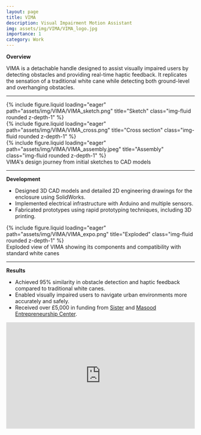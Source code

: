 ```yaml
---
layout: page
title: VIMA
description: Visual Impairment Motion Assistant
img: assets/img/VIMA/VIMA_logo.jpg
importance: 1
category: Work
---
```


**Overview**

VIMA is a detachable handle designed to assist visually impaired users by detecting obstacles and providing real-time haptic feedback. It replicates the sensation of a traditional white cane while detecting both ground-level and overhanging obstacles.

---

<div class="row">
    <div class="col-sm mt-3 mt-md-0">
        {% include figure.liquid loading="eager" path="assets/img/VIMA/VIMA_sketch.png" title="Sketch" class="img-fluid rounded z-depth-1" %}
    </div>
    <div class="col-sm mt-3 mt-md-0">
        {% include figure.liquid loading="eager" path="assets/img/VIMA/VIMA_cross.png" title="Cross section" class="img-fluid rounded z-depth-1" %}
    </div>
    <div class="col-sm mt-3 mt-md-0">
        {% include figure.liquid loading="eager" path="assets/img/VIMA/VIMA_assembly.jpeg" title="Assembly" class="img-fluid rounded z-depth-1" %}
    </div>
</div>
<div class="caption">
    VIMA's design journey from initial sketches to CAD models
</div>

---

**Development**

- Designed 3D CAD models and detailed 2D engineering drawings for the enclosure using SolidWorks.
- Implemented electrical infrastructure with Arduino and multiple sensors.
- Fabricated prototypes using rapid prototyping techniques, including 3D printing.

<div class="row">
    <div class="col-sm mt-3 mt-md-0">
        {% include figure.liquid loading="eager" path="assets/img/VIMA/VIMA_expo.png" title="Exploded" class="img-fluid rounded z-depth-1" %}
    </div>
</div>
<div class="caption">
    Exploded view of VIMA showing its components and compatibility with standard white canes
</div>

---

**Results**

- Achieved 95% similarity in obstacle detection and haptic feedback compared to traditional white canes.
- Enabled visually impaired users to navigate urban environments more accurately and safely.
- Received over £5,000 in funding from [Sister](https://sistermanchester.com) and [Masood Entrepreneurship Center](https://www.entrepreneurship.manchester.ac.uk).

<div style="position:relative;padding-bottom:56.25%;height:0;overflow:hidden;">
  <iframe src="https://www.youtube.com/embed/ZiQNHh2ghXs" 
          frameborder="0" 
          allow="accelerometer; autoplay; clipboard-write; encrypted-media; gyroscope; picture-in-picture" 
          allowfullscreen 
          style="position:absolute;top:0;left:0;width:100%;height:100%;">
  </iframe>
</div>
